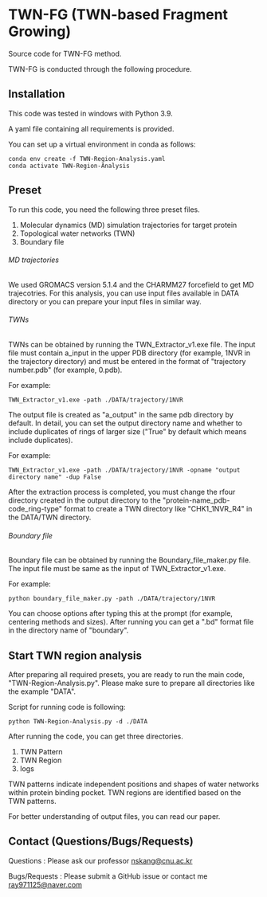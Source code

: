 # TWN-FG (TWN-based Fragment Growing)
Source code for TWN-FG method.

TWN-FG is conducted through the following procedure.
## Installation
This code was tested in windows with Python 3.9.

A yaml file containing all requirements is provided.

You can set up a virtual environment in conda as follows:

    conda env create -f TWN-Region-Analysis.yaml
    conda activate TWN-Region-Analysis

## Preset
To run this code, you need the following three preset files.
1. Molecular dynamics (MD) simulation trajectories for target protein
2. Topological water networks (TWN)
3. Boundary file

###### MD trajectories
We used GROMACS version 5.1.4 and the CHARMM27 forcefield to get MD trajecotries. For this analysis, you can use input files available in DATA directory or you can prepare your input files in similar way.

###### TWNs
TWNs can be obtained by running the TWN_Extractor_v1.exe file.
The input file must contain a_input in the upper PDB directory (for example, 1NVR in the trajectory directory) and must be entered in the format of "trajectory number.pdb" (for example, 0.pdb).

For example:

    TWN_Extractor_v1.exe -path ./DATA/trajectory/1NVR

The output file is created as "a_output" in the same pdb directory by default. In detail, you can set the output directory name and whether to include duplicates of rings of larger size ("True" by default which means include duplicates).

For example:

    TWN_Extractor_v1.exe -path ./DATA/trajectory/1NVR -opname "output directory name" -dup False
    
After the extraction process is completed, you must change the rfour directory created in the output directory to the "protein-name_pdb-code_ring-type" format to create a TWN directory like "CHK1_1NVR_R4" in the DATA/TWN directory.
###### Boundary file
Boundary file can be obtained by running the Boundary_file_maker.py file.
The input file must be same as the input of TWN_Extractor_v1.exe.

For example:

    python boundary_file_maker.py -path ./DATA/trajectory/1NVR

You can choose options after typing this at the prompt (for example, centering methods and sizes). After running you can get a ".bd" format file in the directory name of "boundary".

## Start TWN region analysis
After preparing all required presets, you are ready to run the main code, "TWN-Region-Analysis.py". Please make sure to prepare all directories like the example "DATA".

Script for running code is following:

    python TWN-Region-Analysis.py -d ./DATA

After running the code, you can get three directories.
1. TWN Pattern
2. TWN Region
3. logs

TWN patterns indicate independent positions and shapes of water networks within protein binding pocket. TWN regions are identified based on the TWN patterns.

For better understanding of output files, you can read our paper.

## Contact (Questions/Bugs/Requests)
Questions : Please ask our professor <nskang@cnu.ac.kr>

Bugs/Requests : Please submit a GitHub issue or contact me <ray971125@naver.com>

